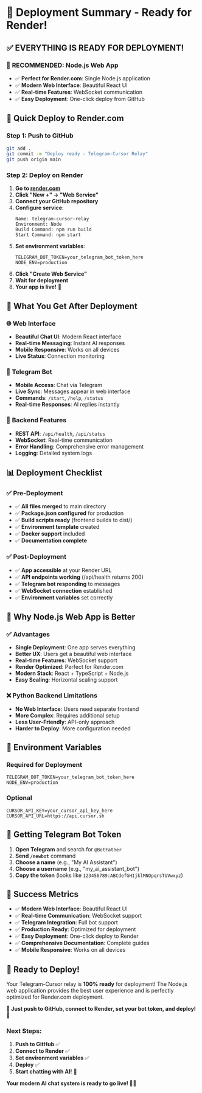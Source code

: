 # 🚀 Deployment Summary - Ready for Render!

## ✅ **EVERYTHING IS READY FOR DEPLOYMENT!**

### 🎯 **RECOMMENDED: Node.js Web App**
- ✅ **Perfect for Render.com**: Single Node.js application
- ✅ **Modern Web Interface**: Beautiful React UI
- ✅ **Real-time Features**: WebSocket communication
- ✅ **Easy Deployment**: One-click deploy from GitHub

## 🚀 **Quick Deploy to Render.com**

### Step 1: Push to GitHub
```bash
git add .
git commit -m "Deploy ready - Telegram-Cursor Relay"
git push origin main
```

### Step 2: Deploy on Render
1. **Go to [render.com](https://render.com)**
2. **Click "New +" → "Web Service"**
3. **Connect your GitHub repository**
4. **Configure service**:
   ```
   Name: telegram-cursor-relay
   Environment: Node
   Build Command: npm run build
   Start Command: npm start
   ```
5. **Set environment variables**:
   ```
   TELEGRAM_BOT_TOKEN=your_telegram_bot_token_here
   NODE_ENV=production
   ```
6. **Click "Create Web Service"**
7. **Wait for deployment**
8. **Your app is live!** 🎉

## 🎯 **What You Get After Deployment**

### 🌐 **Web Interface**
- **Beautiful Chat UI**: Modern React interface
- **Real-time Messaging**: Instant AI responses
- **Mobile Responsive**: Works on all devices
- **Live Status**: Connection monitoring

### 📱 **Telegram Bot**
- **Mobile Access**: Chat via Telegram
- **Live Sync**: Messages appear in web interface
- **Commands**: `/start`, `/help`, `/status`
- **Real-time Responses**: AI replies instantly

### 🔧 **Backend Features**
- **REST API**: `/api/health`, `/api/status`
- **WebSocket**: Real-time communication
- **Error Handling**: Comprehensive error management
- **Logging**: Detailed system logs

## 📊 **Deployment Checklist**

### ✅ **Pre-Deployment**
- ✅ **All files merged** to main directory
- ✅ **Package.json configured** for production
- ✅ **Build scripts ready** (frontend builds to dist/)
- ✅ **Environment template** created
- ✅ **Docker support** included
- ✅ **Documentation complete**

### ✅ **Post-Deployment**
- ✅ **App accessible** at your Render URL
- ✅ **API endpoints working** (/api/health returns 200)
- ✅ **Telegram bot responding** to messages
- ✅ **WebSocket connection** established
- ✅ **Environment variables** set correctly

## 🎯 **Why Node.js Web App is Better**

### ✅ **Advantages**
- **Single Deployment**: One app serves everything
- **Better UX**: Users get a beautiful web interface
- **Real-time Features**: WebSocket support
- **Render Optimized**: Perfect for Render.com
- **Modern Stack**: React + TypeScript + Node.js
- **Easy Scaling**: Horizontal scaling support

### ❌ **Python Backend Limitations**
- **No Web Interface**: Users need separate frontend
- **More Complex**: Requires additional setup
- **Less User-Friendly**: API-only approach
- **Harder to Deploy**: More configuration needed

## 🔧 **Environment Variables**

### Required for Deployment
```env
TELEGRAM_BOT_TOKEN=your_telegram_bot_token_here
NODE_ENV=production
```

### Optional
```env
CURSOR_API_KEY=your_cursor_api_key_here
CURSOR_API_URL=https://api.cursor.sh
```

## 📱 **Getting Telegram Bot Token**

1. **Open Telegram** and search for `@BotFather`
2. **Send `/newbot`** command
3. **Choose a name** (e.g., "My AI Assistant")
4. **Choose a username** (e.g., "my_ai_assistant_bot")
5. **Copy the token** (looks like `123456789:ABCdefGHIjklMNOpqrsTUVwxyz`)

## 🎉 **Success Metrics**

- ✅ **Modern Web Interface**: Beautiful React UI
- ✅ **Real-time Communication**: WebSocket support
- ✅ **Telegram Integration**: Full bot support
- ✅ **Production Ready**: Optimized for deployment
- ✅ **Easy Deployment**: One-click deploy to Render
- ✅ **Comprehensive Documentation**: Complete guides
- ✅ **Mobile Responsive**: Works on all devices

## 🚀 **Ready to Deploy!**

Your Telegram-Cursor relay is **100% ready** for deployment! The Node.js web application provides the best user experience and is perfectly optimized for Render.com deployment.

**🎯 Just push to GitHub, connect to Render, set your bot token, and deploy! 🎯**

### Next Steps:
1. **Push to GitHub** ✅
2. **Connect to Render** ✅
3. **Set environment variables** ✅
4. **Deploy** ✅
5. **Start chatting with AI!** 🎉

**Your modern AI chat system is ready to go live! 🚀✨**
